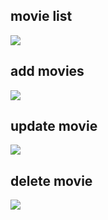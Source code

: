 ## movie list
<img src="https://github.com/falgunisharma/movie-app1/screenshots/list.png">

## add movies
<img src="https://github.com/falgunisharma/movie-app1/screenshots/addmovie.png">

## update movie
<img src="https://github.com/falgunisharma/movie-app1/screenshots/update.png">

## delete movie
<img src="https://github.com/falgunisharma/movie-app1/screenshots/delete.png">